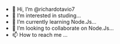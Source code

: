 - 👋 Hi, I’m @richardotavio7
- 👀 I’m interested in studing...
- 🌱 I’m currently learning Node.Js...
- 💞️ I’m looking to collaborate on Node.Js...
- 📫 How to reach me ...

<!---
richardotavio7/richardotavio7 is a ✨ special ✨ repository because its `README.md` (this file) appears on your GitHub profile.
You can click the Preview link to take a look at your changes.
--->
